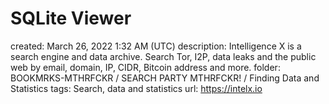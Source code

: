 # SQLite Viewer

created: March 26, 2022 1:32 AM (UTC)
description: Intelligence X is a search engine and data archive. Search Tor, I2P, data leaks and the public web by email, domain, IP, CIDR, Bitcoin address and more.
folder: BOOKMRKS-MTHRFCKR / SEARCH PARTY MTHRFCKR! / Finding Data and Statistics
tags: Search, data and statistics
url: https://intelx.io